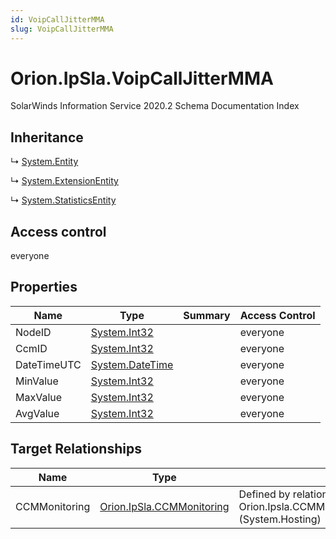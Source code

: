 ```yaml
---
id: VoipCallJitterMMA
slug: VoipCallJitterMMA
---
```


# Orion.IpSla.VoipCallJitterMMA

SolarWinds Information Service 2020.2 Schema Documentation Index

## Inheritance

↳ [System.Entity](./../System/Entity)

↳ [System.ExtensionEntity](./../System/ExtensionEntity)

↳ [System.StatisticsEntity](./../System/StatisticsEntity)

## Access control

everyone

## Properties

| Name | Type | Summary | Access Control |
| ------ | ------ | ------ | ------ |
| NodeID | [System.Int32](https://docs.microsoft.com/en-us/dotnet/api/system.int32) |  | everyone |
| CcmID | [System.Int32](https://docs.microsoft.com/en-us/dotnet/api/system.int32) |  | everyone |
| DateTimeUTC | [System.DateTime](https://docs.microsoft.com/en-us/dotnet/api/system.datetime) |  | everyone |
| MinValue | [System.Int32](https://docs.microsoft.com/en-us/dotnet/api/system.int32) |  | everyone |
| MaxValue | [System.Int32](https://docs.microsoft.com/en-us/dotnet/api/system.int32) |  | everyone |
| AvgValue | [System.Int32](https://docs.microsoft.com/en-us/dotnet/api/system.int32) |  | everyone |

## Target Relationships

| Name | Type | Notes |
| ------ | ------ | ------ |
| CCMMonitoring | [Orion.IpSla.CCMMonitoring](./../Orion.IpSla/CCMMonitoring) | Defined by relationship Orion.Ipsla.CCMMonitoringHostsVoipCallJitterMMA (System.Hosting) |

